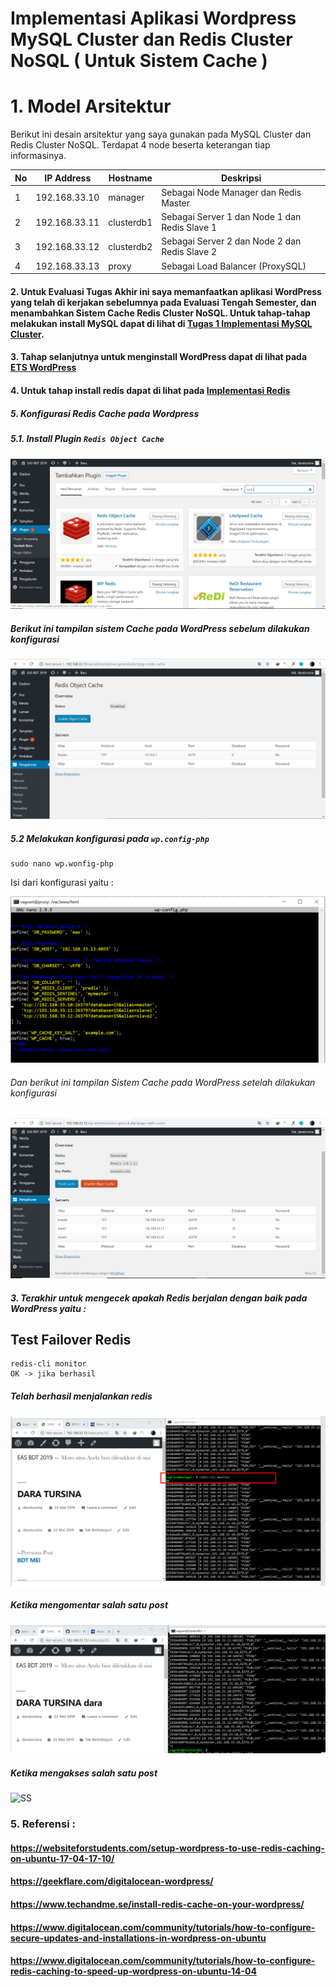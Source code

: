 # Implementasi Aplikasi Wordpress MySQL Cluster dan Redis Cluster NoSQL ( Untuk Sistem Cache )
# 1. Model Arsitektur 
Berikut ini desain arsitektur yang saya gunakan pada MySQL Cluster dan Redis Cluster NoSQL.
Terdapat 4 node beserta keterangan tiap informasinya.

| No | IP Address | Hostname | Deskripsi |
| --- | --- | --- | --- |
| 1 | 192.168.33.10 | manager | Sebagai Node Manager dan Redis Master |
| 2 | 192.168.33.11| clusterdb1 | Sebagai Server 1 dan Node 1 dan Redis Slave 1 |
| 3 | 192.168.33.12 | clusterdb2 | Sebagai Server 2 dan Node 2 dan Redis Slave 2 |
| 4 | 192.168.33.13 | proxy | Sebagai Load Balancer (ProxySQL)|

#### 2. Untuk Evaluasi Tugas Akhir ini saya memanfaatkan aplikasi WordPress yang telah di kerjakan sebelumnya pada Evaluasi Tengah Semester, dan menambahkan Sistem Cache Redis Cluster NoSQL. Untuk tahap-tahap melakukan install MySQL dapat di lihat di [Tugas 1 Implementasi MySQL Cluster](https://github.com/daratursina/BDT/tree/master/TUGAS%201). 

#### 3. Tahap selanjutnya untuk menginstall WordPress dapat di lihat pada [ETS WordPress](https://github.com/daratursina/BDT/blob/master/ETS/README.md)

#### 4. Untuk tahap install redis dapat di lihat pada [Implementasi Redis](https://github.com/daratursina/BDT/blob/master/TUGAS%205/Implementasi%20Redis/README.md)


##### 5. Konfigurasi Redis Cache pada Wordpress
##### 5.1. Install Plugin `````Redis Object Cache`````

![SS](https://github.com/daratursina/BDT/blob/master/EAS%20BDT/SS/pasangsekarang.PNG)

##### Berikut ini tampilan sistem Cache pada WordPress sebelum dilakukan konfigurasi

![SS](https://github.com/daratursina/BDT/blob/master/EAS%20BDT/SS/sebelumconfigwp.PNG)

##### 5.2 Melakukan konfigurasi pada `````wp.config-php`````
`````
sudo nano wp.wonfig-php
`````
Isi dari konfigurasi yaitu : 

![SS](https://github.com/daratursina/BDT/blob/master/EAS%20BDT/SS/wpconfig.PNG)

###### Dan berikut ini tampilan Sistem Cache pada WordPress setelah dilakukan konfigurasi

![SS](https://github.com/daratursina/BDT/blob/master/EAS%20BDT/SS/setelahconfigwp.PNG)

##### 3. Terakhir untuk mengecek apakah Redis berjalan dengan baik pada WordPress yaitu :
## Test Failover Redis
`````
redis-cli monitor
OK -> jika berhasil 
`````

##### Telah berhasil menjalankan redis

![SS](https://github.com/daratursina/BDT/blob/master/EAS%20BDT/SS/redisokee.PNG)

##### Ketika mengomentar salah satu post

![SS](https://github.com/daratursina/BDT/blob/master/EAS%20BDT/SS/komenpos.PNG)

##### Ketika mengakses salah satu post
![SS](https://github.com/daratursina/BDT/blob/master/EAS%20BDT/SS/bukapos.PNG)

### 5. Referensi : 
#### https://websiteforstudents.com/setup-wordpress-to-use-redis-caching-on-ubuntu-17-04-17-10/
#### https://geekflare.com/digitalocean-wordpress/
#### https://www.techandme.se/install-redis-cache-on-your-wordpress/
#### https://www.digitalocean.com/community/tutorials/how-to-configure-secure-updates-and-installations-in-wordpress-on-ubuntu
#### https://www.digitalocean.com/community/tutorials/how-to-configure-redis-caching-to-speed-up-wordpress-on-ubuntu-14-04




